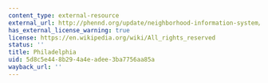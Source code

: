 ```yaml
---
content_type: external-resource
external_url: http://phennd.org/update/neighborhood-information-system/
has_external_license_warning: true
license: https://en.wikipedia.org/wiki/All_rights_reserved
status: ''
title: Philadelphia
uid: 5d8c5e44-8b29-4a4e-adee-3ba7756aa85a
wayback_url: ''
---
```

